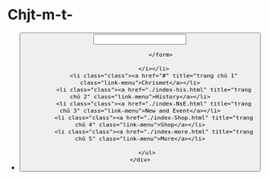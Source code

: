 # Chjt-m-t-
<!DOCTYPE html>
<html lang="en">
<head>
    <meta charset="UTF-8">
    <meta http-equiv="X-UA-Compatible" content="IE=edge">
    <meta name="viewport" content="width=device-width, initial-scale=1.0">
    <title>chrismet</title>
</head>
<body>
    <div id="menu-top">
        <ul class="list">
            <li class="class" id="search">
                <form action="" id="search-box">
                    <button class="search-btn"><i></i>
                    <input class="search-text" type="text" required>
                    
                </form>
             
            </i></li>
            <li class="class"><a href="#" title="trang chủ 1" class="link-menu">Chrismet</a></li>
            <li class="class"><a href="./index-his.html" title="trang chủ 2" class="link-menu">History</a></li>
            <li class="class"><a href="./index-NsE.html" title="trang chủ 3" class="link-menu">New and Event</a></li>
            <li class="class"><a href="./index-Shop.html" title="trang chủ 4" class="link-menu">Shop</a></li>
            <li class="class"><a href="./index-more.html" title="trang chủ 5" class="link-menu">More</a></li>
            
        </ul>
    </div>
</body>
<div id="banner">
    <div class="your-class">
      </div>
</div>
</html>
